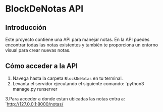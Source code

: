 # BlockDeNotas API

## Introducción

Este proyecto contiene una API para manejar notas. En la API puedes encontrar todas las notas existentes y también te proporciona un entorno visual para crear nuevas notas.

## Cómo acceder a la API

1. Navega hasta la carpeta `BlockDeNotas` en tu terminal.
2. Levanta el servidor ejecutando el siguiente comando:
`python3 manage.py runserver

3.Para acceder a donde estan ubicadas las notas entra a:
`http://127.0.0.1:8000/notas/
